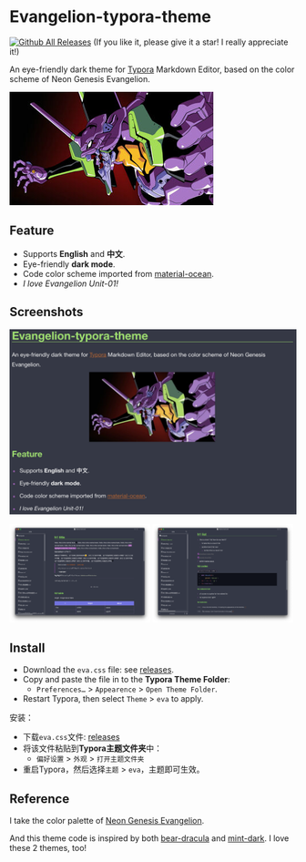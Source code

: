# Evangelion-typora-theme
[![Github All Releases](https://img.shields.io/github/downloads/viridityzhu/Evangelion-typora-theme/total.svg)]() (If you like it, please give it a star! I really appreciate it!)

An eye-friendly dark theme for [Typora](https://typora.io/) Markdown Editor, based on the color scheme of Neon Genesis Evangelion. 

![eva0](eva0.png)

## Feature

* Supports **English** and **中文**.
* Eye-friendly **dark mode**.
* Code color scheme imported from [material-ocean](https://codemirror.net/theme/material-ocean.css).
* *I love Evangelion Unit-01!*

## Screenshots

![套娃现场](eva1.png)

<p float="left">
  <img src="eva2.png" width="49%" />
  <img src="eva3.png" width="49%" /> 
</p>


## Install

- Download the `eva.css` file: see [releases](https://github.com/viridityzhu/Evangelion-typora-theme/releases).
- Copy and paste the file in to the **Typora Theme Folder**:
  - `Preferences…` > `Appearence` > `Open Theme Folder`.
- Restart Typora, then select `Theme` > `eva` to apply.

安装：
- 下载`eva.css`文件: [releases](https://github.com/viridityzhu/Evangelion-typora-theme/releases)
- 将该文件粘贴到**Typora主题文件夹**中：
  - `偏好设置` > `外观` > `打开主题文件夹`
- 重启Typora，然后选择`主题` > `eva`，主题即可生效。


## Reference

I take the color palette of [Neon Genesis Evangelion](https://en.wikipedia.org/wiki/Neon_Genesis_Evangelion).

And this theme code is inspired by both [bear-dracula](https://github.com/imageslr/typora-theme-bear) and [mint-dark](https://github.com/Y1chenYao/typora-mint-theme). I love these 2 themes, too!
